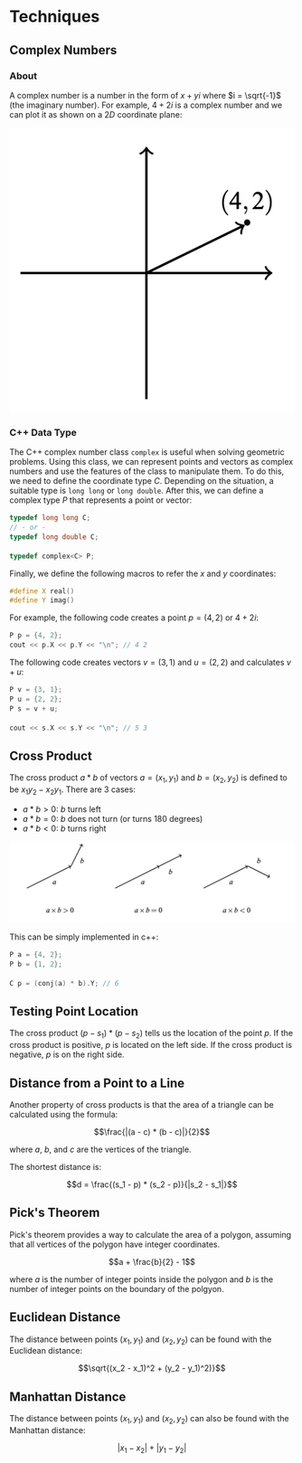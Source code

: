 # Techniques

## Complex Numbers

### About

A complex number is a number in the form of $x + yi$ where $i = \sqrt{-1}$ (the imaginary number). For example, $4 + 2i$ is a complex number and we can plot it as shown on a $2D$ coordinate plane:

![Image](resources/techniques/complex-graph.png)

### C++ Data Type

The C++ complex number class `complex` is useful when solving geometric problems. Using this class, we can represent points and vectors as complex numbers and use the features of the class to manipulate them. To do this, we need to define the coordinate type $C$. Depending on the situation, a suitable type is `long long` or `long double`. After this, we can define a complex type $P$ that represents a point or vector:

```cpp
typedef long long C;
// - or -
typedef long double C;

typedef complex<C> P;
```

Finally, we define the following macros to refer the $x$ and $y$ coordinates:

```cpp
#define X real()
#define Y imag()
```

For example, the following code creates a point $p = (4, 2)$ or $4 + 2i$:

```cpp
P p = {4, 2};
cout << p.X << p.Y << "\n"; // 4 2
```

The following code creates vectors $v = (3, 1)$ and $u = (2, 2)$ and calculates $v + u$:

```cpp
P v = {3, 1};
P u = {2, 2};
P s = v + u;

cout << s.X << s.Y << "\n"; // 5 3
```

## Cross Product

The cross product $a * b$ of vectors $a = (x_1, y_1)$ and $b = (x_2, y_2)$ is defined to be $x_1y_2 - x_2y_1$. There are $3$ cases:

-   $a * b > 0$: $b$ turns left
-   $a * b = 0$: $b$ does not turn (or turns $180$ degrees)
-   $a * b < 0$: $b$ turns right

![Image](resources/techniques/cross-product.png)

This can be simply implemented in c++:

```cpp
P a = {4, 2};
P b = {1, 2};

C p = (conj(a) * b).Y; // 6
```

## Testing Point Location

The cross product $(p - s_1) * (p - s_2)$ tells us the location of the point $p$. If the cross product is positive, $p$ is located on the left side. If the cross product is negative, $p$ is on the right side.

## Distance from a Point to a Line

Another property of cross products is that the area of a triangle can be calculated using the formula:

$$\frac{|(a - c) * (b - c)|}{2}$$

where $a$, $b$, and $c$ are the vertices of the triangle.

The shortest distance is:

$$d = \frac{(s_1 - p) * (s_2 - p)}{|s_2 - s_1|}$$

## Pick's Theorem

Pick's theorem provides a way to calculate the area of a polygon, assuming that all vertices of the polygon have integer coordinates.

$$a + \frac{b}{2} - 1$$

where $a$ is the number of integer points inside the polygon and $b$ is the number of integer points on the boundary of the polgyon.

## Euclidean Distance

The distance between points $(x_1, y_1)$ and $(x_2, y_2)$ can be found with the Euclidean distance:

$$\sqrt{(x_2 - x_1)^2 + (y_2 - y_1)^2)}$$

## Manhattan Distance

The distance between points $(x_1, y_1)$ and $(x_2, y_2)$ can also be found with the Manhattan distance:

$$|x_1 - x_2| + |y_1 - y_2|$$
